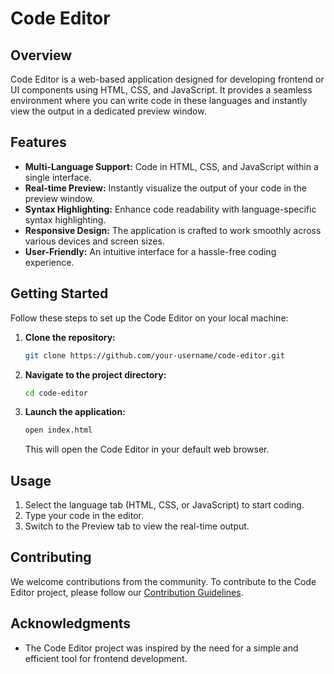 # Code Editor

## Overview

Code Editor is a web-based application designed for developing frontend or UI components using HTML, CSS, and JavaScript. It provides a seamless environment where you can write code in these languages and instantly view the output in a dedicated preview window.

## Features

- **Multi-Language Support:** Code in HTML, CSS, and JavaScript within a single interface.
- **Real-time Preview:** Instantly visualize the output of your code in the preview window.
- **Syntax Highlighting:** Enhance code readability with language-specific syntax highlighting.
- **Responsive Design:** The application is crafted to work smoothly across various devices and screen sizes.
- **User-Friendly:** An intuitive interface for a hassle-free coding experience.

## Getting Started

Follow these steps to set up the Code Editor on your local machine:

1. **Clone the repository:**

   ```bash
   git clone https://github.com/your-username/code-editor.git
   ```

2. **Navigate to the project directory:**

   ```bash
   cd code-editor
   ```

3. **Launch the application:**
   ```bash
   open index.html
   ```
   This will open the Code Editor in your default web browser.

## Usage

1. Select the language tab (HTML, CSS, or JavaScript) to start coding.
2. Type your code in the editor.
3. Switch to the Preview tab to view the real-time output.

## Contributing

We welcome contributions from the community. To contribute to the Code Editor project, please follow our [Contribution Guidelines](CONTRIBUTING.md).

## Acknowledgments

- The Code Editor project was inspired by the need for a simple and efficient tool for frontend development.
